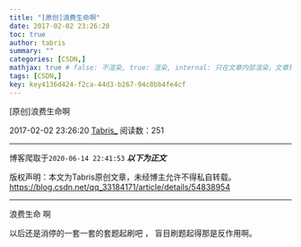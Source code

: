 ```yaml
---
title: "[原创]浪费生命啊"
date: 2017-02-02 23:26:20
toc: true
author: tabris
summary: ""
categories: [CSDN,]
mathjax: true # false: 不渲染, true: 渲染, internal: 只在文章内部渲染，文章列表中不渲染
tags: [CSDN,]
key: key4136d424-f2ca-44d3-b267-94c8bb4fe4cf
---
```


[原创]浪费生命啊

2017-02-02 23:26:20  [Tabris_](https://me.csdn.net/qq_33184171) 阅读数：251

---

博客爬取于`2020-06-14 22:41:53`
***以下为正文***

版权声明：本文为Tabris原创文章，未经博主允许不得私自转载。
https://blog.csdn.net/qq_33184171/article/details/54838954

<!-- more -->

---

浪费生命 啊  


以后还是消停的一套一套的套题起刷吧 ， 盲目刷题起得那是反作用啊。
